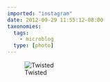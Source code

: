 ```yaml
---
imported: "instagram"
date: 2012-09-29 11:55:12-08:00
taxonomies:
  tags:
    - microblog
  type: [photo]
---
```

<figure>
  <img src="/media/images/photos/2012/09/57d57132e1482f28ff596006a484947f.jpg" title="Twisted"/>
  <figcaption>Twisted</figcaption>
</figure>

